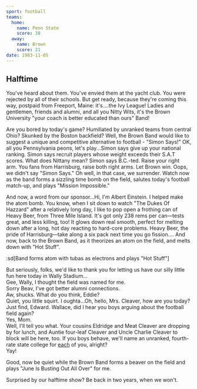 ```yaml
---
sport: football
teams:
  home:
    name: Penn State
    score: 38
  away:
    name: Brown
    score: 21
date: 1983-11-05
---
```


## Halftime

You've heard about them. You've envied them at the yacht club. You were rejected by all of their schools. But get ready, because they're coming this way, postpaid from Freeport, Maine: it's....the Ivy League! Ladies and gentlemen, friends and alumni, and all you Nitty Wits, it's the Brown University "your coach is better educated than ours" Band!

Are you bored by today's game? Humiliated by unranked teams from central Ohio? Skunked by the Boston backfield? Well, the Brown Band would like to suggest a unique and competitive alternative to football - "Simon Says!" OK, all you Pennsylvania peons, let's play...Simon says give up your national ranking. Simon says recruit players whose weight exceeds their S.A.T scores. What does Nittany mean? Simon says B.C.-ted. Raise your right arm. You fans from Harrisburg, raise both right arms. Let Brown win. Oops, we didn't say "Simon Says." Oh well, in that case, we surrender. Watch now as the band forms a sizzling time bomb on the field, salutes today's football match-up, and plays "Mission Impossible."

And now, a word from our sponsor...Hi, I'm Albert Einstein. I helped make the atom bomb. You know, when I sit down to watch "The Dukes Of Hazzard" after a relatively long day, I like to pop open a frothing can of Heavy Beer, from Three Mile Island. It's got only 238 rems per can—tests great, and less killing, too! It glows down real smooth, perfect for melting down after a long, hot day reacting to hard-core problems. Heavy Beer, the pride of Harrisburg—take along a six pack next time you go fission.... And now, back to the Brown Band, as it theorizes an atom on the field, and melts down with "Hot Stuff".

:sd[Band forms atom with tubas as electrons and plays "Hot Stuff"]

But seriously, folks, we'd like to thank you for letting us have our silly little fun here today in Wally Stadium...\
 Gee, Wally, I thought the field was named for me.\
 Sorry Beav, I've got better alumni connections.\
 Aw, shucks. What do you think, Eddie?\
 Quiet, you little squirt. I oughta...Oh, hello, Mrs. Cleaver, how are you today?\
 Just find, Edward. Wallace, did I hear you boys arguing about the football field again?\
 Yes, Mom.\
 Well, I'll tell you what. Your cousins Eldridge and Meat Cleaver are dropping by for lunch, and Auntie four-leaf Cleaver and Uncle Charlie Cleaver to block will be here, too. If you boys behave, we'll name an unranked, fourth-rate state college for <u>each</u> of you, alright?\
 Yay!

Good, now be quiet while the Brown Band forms a beaver on the field and plays "June Is Busting Out All Over" for me.

Surprised by our halftime show? Be back in two years, when we won't.
